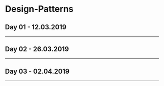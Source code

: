 # Design-Patterns

## Day 01 - 12.03.2019
***
## Day 02 - 26.03.2019
***
## Day 03 - 02.04.2019
***

